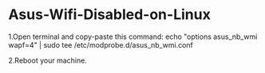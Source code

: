 # Asus-Wifi-Disabled-on-Linux
1.Open terminal and copy-paste this command:
  echo "options asus_nb_wmi wapf=4" | sudo tee /etc/modprobe.d/asus_nb_wmi.conf

2.Reboot your machine.
